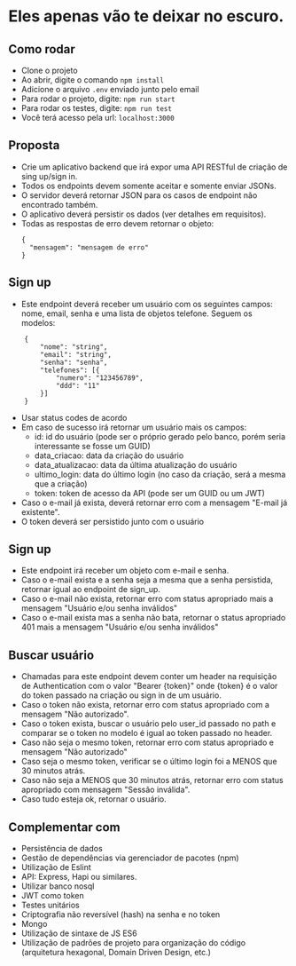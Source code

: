 # Eles apenas vão te deixar no escuro.

## Como rodar

- Clone o projeto
- Ao abrir, digite o comando `npm install`
- Adicione o arquivo `.env` enviado junto pelo email
- Para rodar o projeto, digite: `npm run start`
- Para rodar os testes, digite: `npm run test`
- Você terá acesso pela url: `localhost:3000`

## Proposta

- Crie um aplicativo backend que irá expor uma API RESTful de criação de sing up/sign in.
- Todos os endpoints devem somente aceitar e somente enviar JSONs.
- O servidor deverá retornar JSON para os casos de endpoint não encontrado também.
- O aplicativo deverá persistir os dados (ver detalhes em requisitos).
- Todas as respostas de erro devem retornar o objeto:
  ```
  {
  	"mensagem": "mensagem de erro"
  }
  ```

## Sign up

- Este endpoint deverá receber um usuário com os seguintes campos: nome, email, senha e uma lista de objetos telefone. Seguem os modelos:

```
	{
		"nome": "string",
		"email": "string",
		"senha": "senha",
		"telefones": [{
			"numero": "123456789",
			"ddd": "11"
		}]
	}
```

- Usar status codes de acordo
- Em caso de sucesso irá retornar um usuário mais os campos:
  - id: id do usuário (pode ser o próprio gerado pelo banco, porém seria interessante se fosse um GUID)
  - data_criacao: data da criação do usuário
  - data_atualizacao: data da última atualização do usuário
  - ultimo_login: data do último login (no caso da criação, será a mesma que a criação)
  - token: token de acesso da API (pode ser um GUID ou um JWT)
- Caso o e-mail já exista, deverá retornar erro com a mensagem "E-mail já existente".
- O token deverá ser persistido junto com o usuário

## Sign up

- Este endpoint irá receber um objeto com e-mail e senha.
- Caso o e-mail exista e a senha seja a mesma que a senha persistida, retornar igual ao endpoint de sign_up.
- Caso o e-mail não exista, retornar erro com status apropriado mais a mensagem "Usuário e/ou senha inválidos"
- Caso o e-mail exista mas a senha não bata, retornar o status apropriado 401 mais a mensagem "Usuário e/ou senha inválidos"

## Buscar usuário

- Chamadas para este endpoint devem conter um header na requisição de Authentication com o valor "Bearer {token}" onde {token} é o valor do token passado na criação ou sign in de um usuário.
- Caso o token não exista, retornar erro com status apropriado com a mensagem "Não autorizado".
- Caso o token exista, buscar o usuário pelo user_id passado no path e comparar se o token no modelo é igual ao token passado no header.
- Caso não seja o mesmo token, retornar erro com status apropriado e mensagem "Não autorizado"
- Caso seja o mesmo token, verificar se o último login foi a MENOS que 30 minutos atrás.
- Caso não seja a MENOS que 30 minutos atrás, retornar erro com status apropriado com mensagem "Sessão inválida".
- Caso tudo esteja ok, retornar o usuário.

## Complementar com

- Persistência de dados
- Gestão de dependências via gerenciador de pacotes (npm)
- Utilização de Eslint
- API: Express, Hapi ou similares.
- Utilizar banco nosql
- JWT como token
- Testes unitários
- Criptografia não reversível (hash) na senha e no token
- Mongo
- Utilização de sintaxe de JS ES6
- Utilização de padrões de projeto para organização do código (arquitetura hexagonal, Domain Driven Design, etc.)

